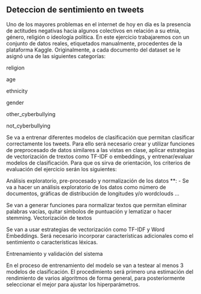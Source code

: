 ## Deteccion de sentimiento en tweets

Uno de los mayores problemas en el internet de hoy en día es la presencia de actitudes negativas hacia algunos colectivos en relación a su etnia, género, religión o ideología política. En este ejercicio trabajaremos con un conjunto de datos reales, etiquetados manualmente, procedentes de la plataforma Kaggle. Originalmente, a cada documento del dataset se le asignó una de las siguientes categorías:

religion

age

ethnicity

gender

other_cyberbullying

not_cyberbullying

Se va a entrenar diferentes modelos de clasificación que permitan clasificar correctamente los tweets. Para ello será necesario crear y utilizar funciones de preprocesado de datos similares a las vistas en clase, aplicar estrategias de vectorización de trextos como TF-IDF o embeddings, y entrenar/evaluar modelos de clasificación. Para que os sirva de orientación, los criterios de evaluación del ejercicio serán los siguientes:

Análisis exploratorio, pre-procesado y normalización de los datos **: - Se va a hacer un análisis exploratorio de los datos como número de documentos, gráficas de distribución de longitudes y/o wordclouds ...

Se van a generar funciones para normalizar textos que permitan eliminar palabras vacías, quitar símbolos de puntuación y lematizar o hacer stemming.
Vectorización de textos 

Se van a usar estrategias de vectorización como TF-IDF y Word Embeddings. Será necesario incorporar características adicionales como el sentimiento o características léxicas.

Entrenamiento y validación del sistema 

En el proceso de entrenamiento del modelo se van a testear al menos 3 modelos de clasificación. El procedimiento será primero una estimación del rendimiento de varios algoritmos de forma general, para posteriormente seleccionar el mejor para ajustar los hiperparámetros.
